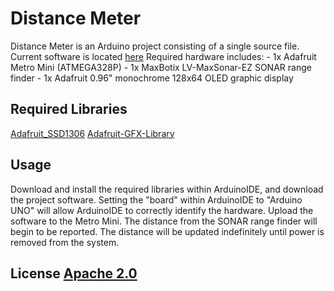 # Distance Meter

Distance Meter is an Arduino project consisting of a single source file. Current
software is located [here](https://github.com/jaylamb/distance_meter.git)
Required hardware includes:
	- 1x Adafruit Metro Mini (ATMEGA328P) 
	- 1x MaxBotix LV-MaxSonar-EZ SONAR range finder
	- 1x Adafruit 0.96" monochrome 128x64 OLED graphic display 

## Required Libraries 

[Adafruit_SSD1306](https://github.com/adafruit/Adafruit_SSD1306.git)
[Adafruit-GFX-Library](https://github.com/adafruit/Adafruit-GFX-Library.git)

## Usage
Download and install the required libraries within ArduinoIDE, and download the
project software. Setting the "board" within ArduinoIDE to "Arduino UNO" will
allow ArduinoIDE to correctly identify the hardware. Upload the software to the
Metro Mini. The distance from the SONAR range finder will begin to be reported.
The distance will be updated indefinitely until power is removed from the
system. 

## License [Apache 2.0](http://www.apache.org/licenses/)

